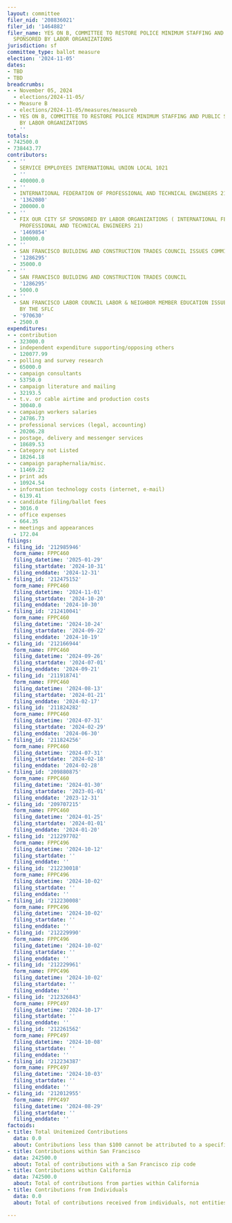 ```yaml
---
layout: committee
filer_nid: '208836021'
filer_id: '1464882'
filer_name: YES ON B, COMMITTEE TO RESTORE POLICE MINIMUM STAFFING AND PUBLIC SAFETY,
  SPONSORED BY LABOR ORGANIZATIONS
jurisdiction: sf
committee_type: ballot measure
election: '2024-11-05'
dates:
- TBD
- TBD
breadcrumbs:
- - November 05, 2024
  - elections/2024-11-05/
- - Measure B
  - elections/2024-11-05/measures/measureb
- - YES ON B, COMMITTEE TO RESTORE POLICE MINIMUM STAFFING AND PUBLIC SAFETY, SPONSORED
    BY LABOR ORGANIZATIONS
  - ''
totals:
- 742500.0
- 738443.77
contributors:
- - ''
  - SERVICE EMPLOYEES INTERNATIONAL UNION LOCAL 1021
  - ''
  - 400000.0
- - ''
  - INTERNATIONAL FEDERATION OF PROFESSIONAL AND TECHNICAL ENGINEERS 21 ISSUES PAC
  - '1362080'
  - 200000.0
- - ''
  - FIX OUR CITY SF SPONSORED BY LABOR ORGANIZATIONS ( INTERNATIONAL FEDERATION OF
    PROFESSIONAL AND TECHNICAL ENGINEERS 21)
  - '1469854'
  - 100000.0
- - ''
  - SAN FRANCISCO BUILDING AND CONSTRUCTION TRADES COUNCIL ISSUES COMMITTEE
  - '1286295'
  - 35000.0
- - ''
  - SAN FRANCISCO BUILDING AND CONSTRUCTION TRADES COUNCIL
  - '1286295'
  - 5000.0
- - ''
  - SAN FRANCISCO LABOR COUNCIL LABOR & NEIGHBOR MEMBER EDUCATION ISSUES, SPONSORED
    BY THE SFLC
  - '970630'
  - 2500.0
expenditures:
- - contribution
  - 323000.0
- - independent expenditure supporting/opposing others
  - 120077.99
- - polling and survey research
  - 65000.0
- - campaign consultants
  - 53750.0
- - campaign literature and mailing
  - 32193.5
- - t.v. or cable airtime and production costs
  - 30040.0
- - campaign workers salaries
  - 24786.73
- - professional services (legal, accounting)
  - 20206.28
- - postage, delivery and messenger services
  - 18689.53
- - Category not Listed
  - 18264.18
- - campaign paraphernalia/misc.
  - 11469.22
- - print ads
  - 10924.54
- - information technology costs (internet, e-mail)
  - 6139.41
- - candidate filing/ballot fees
  - 3016.0
- - office expenses
  - 664.35
- - meetings and appearances
  - 172.04
filings:
- filing_id: '212985946'
  form_name: FPPC460
  filing_datetime: '2025-01-29'
  filing_startdate: '2024-10-31'
  filing_enddate: '2024-12-31'
- filing_id: '212475152'
  form_name: FPPC460
  filing_datetime: '2024-11-01'
  filing_startdate: '2024-10-20'
  filing_enddate: '2024-10-30'
- filing_id: '212410041'
  form_name: FPPC460
  filing_datetime: '2024-10-24'
  filing_startdate: '2024-09-22'
  filing_enddate: '2024-10-19'
- filing_id: '212166944'
  form_name: FPPC460
  filing_datetime: '2024-09-26'
  filing_startdate: '2024-07-01'
  filing_enddate: '2024-09-21'
- filing_id: '211918741'
  form_name: FPPC460
  filing_datetime: '2024-08-13'
  filing_startdate: '2024-01-21'
  filing_enddate: '2024-02-17'
- filing_id: '211824282'
  form_name: FPPC460
  filing_datetime: '2024-07-31'
  filing_startdate: '2024-02-29'
  filing_enddate: '2024-06-30'
- filing_id: '211824256'
  form_name: FPPC460
  filing_datetime: '2024-07-31'
  filing_startdate: '2024-02-18'
  filing_enddate: '2024-02-28'
- filing_id: '209880875'
  form_name: FPPC460
  filing_datetime: '2024-01-30'
  filing_startdate: '2023-01-01'
  filing_enddate: '2023-12-31'
- filing_id: '209707215'
  form_name: FPPC460
  filing_datetime: '2024-01-25'
  filing_startdate: '2024-01-01'
  filing_enddate: '2024-01-20'
- filing_id: '212297702'
  form_name: FPPC496
  filing_datetime: '2024-10-12'
  filing_startdate: ''
  filing_enddate: ''
- filing_id: '212230018'
  form_name: FPPC496
  filing_datetime: '2024-10-02'
  filing_startdate: ''
  filing_enddate: ''
- filing_id: '212230008'
  form_name: FPPC496
  filing_datetime: '2024-10-02'
  filing_startdate: ''
  filing_enddate: ''
- filing_id: '212229990'
  form_name: FPPC496
  filing_datetime: '2024-10-02'
  filing_startdate: ''
  filing_enddate: ''
- filing_id: '212229961'
  form_name: FPPC496
  filing_datetime: '2024-10-02'
  filing_startdate: ''
  filing_enddate: ''
- filing_id: '212326843'
  form_name: FPPC497
  filing_datetime: '2024-10-17'
  filing_startdate: ''
  filing_enddate: ''
- filing_id: '212261562'
  form_name: FPPC497
  filing_datetime: '2024-10-08'
  filing_startdate: ''
  filing_enddate: ''
- filing_id: '212234387'
  form_name: FPPC497
  filing_datetime: '2024-10-03'
  filing_startdate: ''
  filing_enddate: ''
- filing_id: '212012955'
  form_name: FPPC497
  filing_datetime: '2024-08-29'
  filing_startdate: ''
  filing_enddate: ''
factoids:
- title: Total Unitemized Contributions
  data: 0.0
  about: Contributions less than $100 cannot be attributed to a specific individual
- title: Contributions within San Francisco
  data: 242500.0
  about: Total of contributions with a San Francisco zip code
- title: Contributions within California
  data: 742500.0
  about: Total of contributions from parties within California
- title: Contributions from Individuals
  data: 0.0
  about: Total of contributions received from individuals, not entities

---
```


